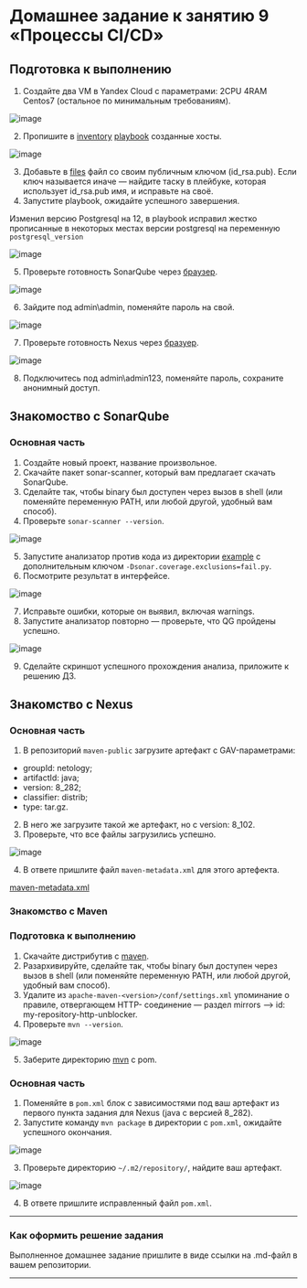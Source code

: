 # Домашнее задание к занятию 9 «Процессы CI/CD»

## Подготовка к выполнению

1. Создайте два VM в Yandex Cloud с параметрами: 2CPU 4RAM Centos7 (остальное по минимальным требованиям).

![image](https://github.com/LexionN/SHDEVOPS-4/assets/124770915/f2138677-2fec-4d3e-b881-9060559c50ab)

2. Пропишите в [inventory](./infrastructure/inventory/cicd/hosts.yml) [playbook](./infrastructure/site.yml) созданные хосты.

![image](https://github.com/LexionN/SHDEVOPS-4/assets/124770915/defe6f48-2c26-46aa-9191-dd9274cf9013)

3. Добавьте в [files](./infrastructure/files/) файл со своим публичным ключом (id_rsa.pub). Если ключ называется иначе — найдите таску в плейбуке, которая использует id_rsa.pub имя, и исправьте на своё.
4. Запустите playbook, ожидайте успешного завершения.

Изменил версию Postgresql на 12, в playbook исправил жестко прописанные в некоторых местах версии postgresql на переменную `postgresql_version`

![image](https://github.com/LexionN/SHDEVOPS-4/assets/124770915/6506fe1e-e2bc-429e-b6e7-e2c6592a9bde)

5. Проверьте готовность SonarQube через [браузер](http://localhost:9000).

![image](https://github.com/LexionN/SHDEVOPS-4/assets/124770915/29a3def4-82df-405f-b432-a0371faccb3b)

6. Зайдите под admin\admin, поменяйте пароль на свой.

![image](https://github.com/LexionN/SHDEVOPS-4/assets/124770915/40579b4f-4779-4872-bd81-c546226230c8)

7.  Проверьте готовность Nexus через [бразуер](http://localhost:8081).

![image](https://github.com/LexionN/SHDEVOPS-4/assets/124770915/a3f0c650-4d9c-4de3-b879-52ed4db09fa6)

8. Подключитесь под admin\admin123, поменяйте пароль, сохраните анонимный доступ.

## Знакомоство с SonarQube

### Основная часть

1. Создайте новый проект, название произвольное.
2. Скачайте пакет sonar-scanner, который вам предлагает скачать SonarQube.
3. Сделайте так, чтобы binary был доступен через вызов в shell (или поменяйте переменную PATH, или любой другой, удобный вам способ).
4. Проверьте `sonar-scanner --version`.

![image](https://github.com/LexionN/SHDEVOPS-4/assets/124770915/e663b96f-3fa4-4a7e-b21f-c696fbaf6b36)

5. Запустите анализатор против кода из директории [example](./example) с дополнительным ключом `-Dsonar.coverage.exclusions=fail.py`.
6. Посмотрите результат в интерфейсе.

![image](https://github.com/LexionN/SHDEVOPS-4/assets/124770915/3f3a64ca-5f9e-4750-90d0-e7003589b29d)

7. Исправьте ошибки, которые он выявил, включая warnings.
8. Запустите анализатор повторно — проверьте, что QG пройдены успешно.

![image](https://github.com/LexionN/SHDEVOPS-4/assets/124770915/acd1721b-ae31-4aff-a14f-0a6c74fa666b)

9. Сделайте скриншот успешного прохождения анализа, приложите к решению ДЗ.

## Знакомство с Nexus

### Основная часть

1. В репозиторий `maven-public` загрузите артефакт с GAV-параметрами:

 *    groupId: netology;
 *    artifactId: java;
 *    version: 8_282;
 *    classifier: distrib;
 *    type: tar.gz.
   
2. В него же загрузите такой же артефакт, но с version: 8_102.
3. Проверьте, что все файлы загрузились успешно.

![image](https://github.com/LexionN/SHDEVOPS-4/assets/124770915/ebc71776-8091-499e-b791-2a816c90914e)

4. В ответе пришлите файл `maven-metadata.xml` для этого артефекта.

[maven-metadata.xml](https://github.com/LexionN/SHDEVOPS-4/blob/main/ci/03-cicd/maven-metadata.xml)


### Знакомство с Maven

### Подготовка к выполнению

1. Скачайте дистрибутив с [maven](https://maven.apache.org/download.cgi).
2. Разархивируйте, сделайте так, чтобы binary был доступен через вызов в shell (или поменяйте переменную PATH, или любой другой, удобный вам способ).
3. Удалите из `apache-maven-<version>/conf/settings.xml` упоминание о правиле, отвергающем HTTP- соединение — раздел mirrors —> id: my-repository-http-unblocker.
4. Проверьте `mvn --version`.

![image](https://github.com/LexionN/SHDEVOPS-4/assets/124770915/2d0d435d-ba49-4abf-9c8b-5f20f90e5c11)

5. Заберите директорию [mvn](./mvn) с pom.

### Основная часть

1. Поменяйте в `pom.xml` блок с зависимостями под ваш артефакт из первого пункта задания для Nexus (java с версией 8_282).
2. Запустите команду `mvn package` в директории с `pom.xml`, ожидайте успешного окончания.

![image](https://github.com/LexionN/SHDEVOPS-4/assets/124770915/05011760-49e0-41b7-b71f-7469549f3461)

3. Проверьте директорию `~/.m2/repository/`, найдите ваш артефакт.

![image](https://github.com/LexionN/SHDEVOPS-4/assets/124770915/1a11c3d3-60b1-476f-92c6-a7c6388a4f8b)

4. В ответе пришлите исправленный файл `pom.xml`.

---

### Как оформить решение задания

Выполненное домашнее задание пришлите в виде ссылки на .md-файл в вашем репозитории.

---
